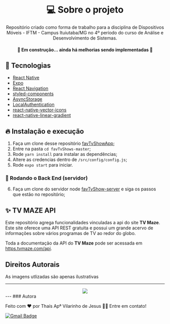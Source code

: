 <h1 align='center'>💻 Sobre o projeto</h1>
<p align='center'>Repositório criado como forma de trabalho para a disciplina de Dispositivos Móveis - IFTM - Campus Ituiutaba/MG no 4º período do curso de Análise e Desenvolvimento de Sistemas.</p>

<h4 align="center"> 
	🚧  Em construção... ainda há melhorias sendo implementadas 🚧
	
</h4>

## 🚀 Tecnologias

-  [React Native](https://reactnative.dev/)
-  [Expo](https://expo.io/)
-  [React Navigation](https://reactnavigation.org/)
-  [styled-components](https://www.styled-components.com/)
-  [AsyncStorage](https://github.com/react-native-async-storage/async-storage)
-  [LocalAuthentication](https://docs.expo.io/versions/latest/sdk/local-authentication/)
-  [react-native-vector-icons](https://github.com/oblador/react-native-vector-icons)
-  [react-native-linear-gradient](https://github.com/react-native-community/react-native-linear-gradient)


## 🔥 Instalação e execução 

1. Faça um clone desse repositório [favTvShowApp](https://github.com/thaisvilarinho/favTvShowApp.git);
2. Entre na pasta `cd favTvShows-master`;
3. Rode `yarn install` para instalar as dependências;
4. Altere as credencias dentro de `/src/config/config.js`;
5. Rode `expo start` para iniciar.

### 🎲 Rodando o Back End (servidor)
6. Faça um clone do servidor node [favTvShow-server](https://github.com/thaisvilarinho/favTvShow-server.git) e siga os passos que estão no repositório;

## ✨ TV MAZE API
 Este repositório agrega funcionalidades vinculadas a api do site  <b>TV Maze</b>. Este site oferece uma API REST gratuita e possui um grande acervo de informações sobre vários programas de TV ao redor do globo.

 
Toda a documentação da API do <b>TV Maze</b> pode ser acessada em [https.tvmaze.com/api](https://www.tvmaze.com/api). 

## Direitos Autorais

As imagens utlizadas são apenas ilustrativas 

---
<div align="center">
	<img src="https://j.gifs.com/mODgw3.gif" />
</div>
---
### Autora


Feito com ❤️ por Thaís Apª Vilarinho de Jesus  👋🏽 Entre em contato!

[![Gmail Badge](https://img.shields.io/badge/-thaisapvil@gmail.com-c14438?style=flat-square&logo=Gmail&logoColor=white&link=mailto:thaisapvil@gmail.com)](mailto:thaisapvil@gmail.com)
